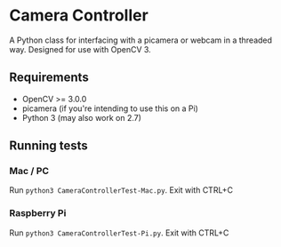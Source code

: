 # Camera Controller

A Python class for interfacing with a picamera or webcam in a threaded way.
Designed for use with OpenCV 3.

## Requirements
- OpenCV >= 3.0.0
- picamera (if you're intending to use this on a Pi)
- Python 3 (may also work on 2.7)

## Running tests

### Mac / PC
Run `python3 CameraControllerTest-Mac.py`. Exit with CTRL+C

### Raspberry Pi
Run `python3 CameraControllerTest-Pi.py`. Exit with CTRL+C
